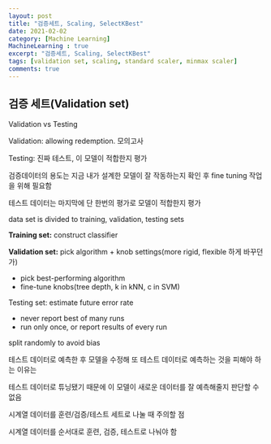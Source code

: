 ```yaml
---
layout: post
title: "검증세트, Scaling, SelectKBest"
date: 2021-02-02
category: [Machine Learning]
MachineLearning : true 
excerpt: "검증세트, Scaling, SelectKBest"
tags: [validation set, scaling, standard scaler, minmax scaler]
comments: true
---
```




## 검증 세트(Validation set)

Validation vs Testing

Validation: allowing redemption. 모의고사

Testing: 진짜 테스트, 이 모델이 적합한지 평가

검증데이터의 용도는 지금 내가 설계한 모델이 잘 작동하는지 확인 후 fine tuning 작업을 위해 필요함

테스트 데이터는 마지막에 단 한번의 평가로 모델이 적합한지 평가



data set is divided to training, validation, testing sets

**Training set:** construct classifier

**Validation set:** pick algorithm + knob settings(more rigid, flexible 하게 바꾸던가)

* pick best-performing algorithm
* fine-tune knobs(tree depth, k in kNN, c in SVM)

Testing set: estimate future error rate 

* never report best of many runs
* run only once, or report results of every run

split randomly to avoid bias

테스트 데이터로 예측한 후 모델을 수정해 또 테스트 데이터로 예측하는 것을 피해야 하는 이유는

테스트 데이터로 튜닝됐기 때문에 이 모델이 새로운 데이터를 잘 예측해줄지 판단할 수 없음



시계열 데이터를 훈련/검증/테스트 세트로 나눌 때 주의할 점

시계열 데이터를 순서대로 훈련, 검증, 테스트로 나눠야 함

